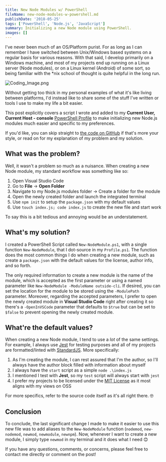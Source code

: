 ```yaml
---
title: New Node Modules w/ PowerShell
fileName: new-node-modules-w-powershell.md
publishDate: '2018-05-25'
tags: ['PowerShell', 'Node.js', 'JavaScript']
summary: Initializing a new Node module using PowerShell.
images: []
---
```


I've never been much of an OS/Platform purist. For as long as I can remember I have switched between Unix/Windows based systems on a regular basis for various reasons. With that said, I develop primarily on a Windows machine, and most of my projects end up running on a Linux server (Node modules), or on a Linux kernel (Android) of some sort, so being familiar with the \*nix school of thought is quite helpful in the long run.

![Coding_Image.png](https://images.unsplash.com/photo-1487058792275-0ad4aaf24ca7?ixlib=rb-0.3.5&ixid=eyJhcHBfaWQiOjEyMDd9&s=6726719ee78dabe78033950d9f3f7145&auto=format&fit=crop&w=1950&q=80)

Without getting too thick in my personal examples of what it's like living between platforms, I'd instead like to share some of the stuff I've written or tools I use to make my life a bit easier.

This post explicitly covers a script I wrote and added to my **Current User, Current Host - console** [PowerShell Profile][1] to make initializing new Node.js modules much easier and specific to my preferences.

If you'd like, you can skip straight to [the code on GitHub][2] if that's more your style, or read on for my explanation of my problem and my solution.

## What was the problem?

Well, it wasn't a problem so much as a nuisance. When creating a new Node module, my standard workflow was something like so:

1. Open Visual Studio Code
2. Go to **File** -> **Open Folder**
3. Navigate to my Node.js modules folder -> Create a folder for the module
4. Open the newly created folder and launch the integrated terminal
5. Use `npm init` to setup the `package.json` with my default values
6. Use `touch index.js; code index.js` to create the new file and start work

To say this is a bit tedious and annoying would be an understatement.

## What's my solution?

I created a PowerShell Script called `New-NodeModule.ps1`, with a single function `New-NodeModule`, that I dot-source in my `Profile.ps1`. The function does the most common things I do when creating a new module, such as create a `package.json` with the default values for the license, author info, and so forth.

The only required information to create a new module is the name of the module, which is accepted as the first parameter or using a named parameter like `New-NodeModule -ModuleName outside-cli`. If desired, you can set the location for the module to be stored using the `-ModulePath` parameter. Moreover, regarding the accepted parameters, I prefer to open the newly created module in **Visual Studio Code** right after creating it so there's a `-OpenInVSCode` parameter that defaults to `$true` but can be set to `$false` to prevent opening the newly created module.

## What're the default values?

When creating a new Node module, I tend to use a _lot_ of the same settings. For example, I always use [Jest][3] for testing purposes and all of my projects are formatted/linted with [StandardJS][4]. More specifically:

1. As I'm creating the module, I can rest assured that I'm the author, so I'll always have the author block filled with information about myself
2. I always have the `start` script as a simple `node .\index.js`
3. I mentioned I test with **Jest**, so my `test` script will always start with `jest`
4. I prefer my projects to be licensed under the [MIT License][4] as it most aligns with my views on OSS

For more specifics, refer to the source code itself as it's all right there. 🤓

## Conclusion

To conclude, the last significant change I made to make it easier to use this new file was to add aliases to the `New-NodeModule` function (`nodemod`, `new-nodemod`, `newmod`, `newmodule`, `newnpm`). Now, whenever I want to create a new module, I simply type `newmod` in my terminal and it does what I need 😊

If you have any questions, comments, or concerns, please feel free to contact me directly or comment on the post!

[1]: https://blogs.technet.microsoft.com/heyscriptingguy/2012/05/21/understanding-the-six-powershell-profiles/
[2]: https://github.com/Alcha/PowerShell/blob/master/Scripts/New-NodeModule.ps1
[3]: https://facebook.github.io/jest/
[4]: https://standardjs.com/
